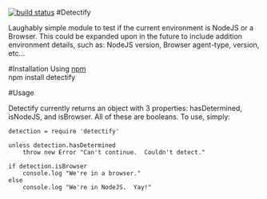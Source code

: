[![build status](https://secure.travis-ci.org/brec-c/detectify.png)](http://travis-ci.org/brec-c/detectify)
#Detectify

Laughably simple module to test if the current environment is NodeJS or a Browser.  This could be expanded upon in the
future to include addition environment details, such as: NodeJS version, Browser agent-type, version, etc...

#Installation
Using [npm](http://npmjs.org/)  
npm install detectify

#Usage

Detectify currently returns an object with 3 properties: hasDetermined, isNodeJS, and isBrowser.  All of these are
 booleans.  To use, simply:


	detection = require 'detectify'
	
	unless detection.hasDetermined
		throw new Error "Can't continue.  Couldn't detect." 
	
	if detection.isBrowser
		console.log "We're in a browser."
	else
		console.log "We're in NodeJS.  Yay!"
